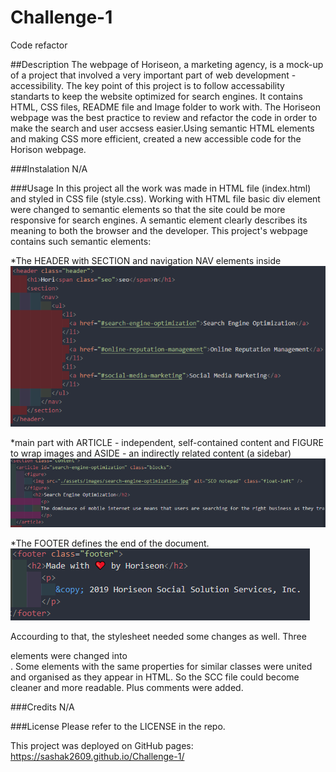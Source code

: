 # Challenge-1
Code refactor

##Description
The webpage of Horiseon, a marketing agency, is a mock-up of a project that involved a very important part of web development - accessibility. The key point of this project is to follow accessability standarts to keep the website optimized for search engines. It contains HTML, CSS files, README file and Image folder to work with. The Horiseon webpage was the best practice to review and refactor the code in order to make the search and user accsess easier.Using semantic HTML elements and making CSS more efficient, created a new accessible code for the Horison webpage.

###Instalation
N/A

###Usage
In this project all the work was made in HTML file (index.html) and styled in CSS file (style.css). Working with HTML file basic div element were changed to semantic elements so that the site could be more responsive for search engines. A semantic element clearly describes its meaning to both the browser and the developer. This project's webpage contains such semantic elements:

*The HEADER with SECTION and navigation NAV elements inside
![alt text](assets/images/Header.png)

*main part with ARTICLE - independent, self-contained content and FIGURE to wrap images and ASIDE - an indirectly related content (a sidebar)
![alt text](assets/images/Main.png)

*The FOOTER defines the end of the document.
![alt text](assets/images/Footer.png)

Accourding to that, the stylesheet needed some changes as well. Three <div> elements were changed into <section>. Some elements with the same properties for similar classes were united and organised as they appear in HTML. So the SCC file could become cleaner and more readable. Plus comments were added.

###Credits
N/A

###License
Please refer to the LICENSE in the repo.
  
  This project was deployed on GitHub pages: https://sashak2609.github.io/Challenge-1/
